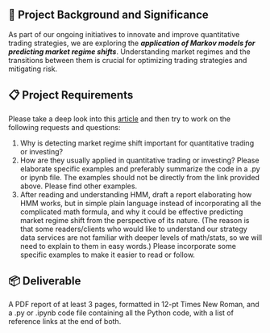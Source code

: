 ## 🎯 Project Background and Significance
As part of our ongoing initiatives to innovate and improve quantitative trading strategies, we are exploring the ***application of Markov models for predicting market regime shifts***. Understanding market regimes and the transitions between them is crucial for optimizing trading strategies and mitigating risk.

## 📋 Project Requirements
Please take a deep look into this [article](https://www.quantstart.com/articles/hidden-markov-models-an-introduction/) and then try to work on the following requests and questions:
1. Why is detecting market regime shift important for quantitative trading or investing?
2. How are they usually applied in quantitative trading or investing? Please elaborate specific examples and preferably summarize the code in a .py or ipynb file. The examples should not be directly from the link provided above. Please find other examples.
3. After reading and understanding HMM, draft a report elaborating how HMM works, but in simple plain language instead of incorporating all the complicated math formula, and why it could be effective predicting market regime shift from the perspective of its nature. (The reason is that some readers/clients who would like to understand our strategy data services are not familiar with deeper levels of math/stats, so we will need to explain to them in easy words.) Please incorporate some specific examples to make it easier to read or follow.

## 📦 Deliverable
A PDF report of at least 3 pages, formatted in 12-pt Times New Roman, and a .py or .ipynb code file containing all the Python code, with a list of reference links at the end of both.